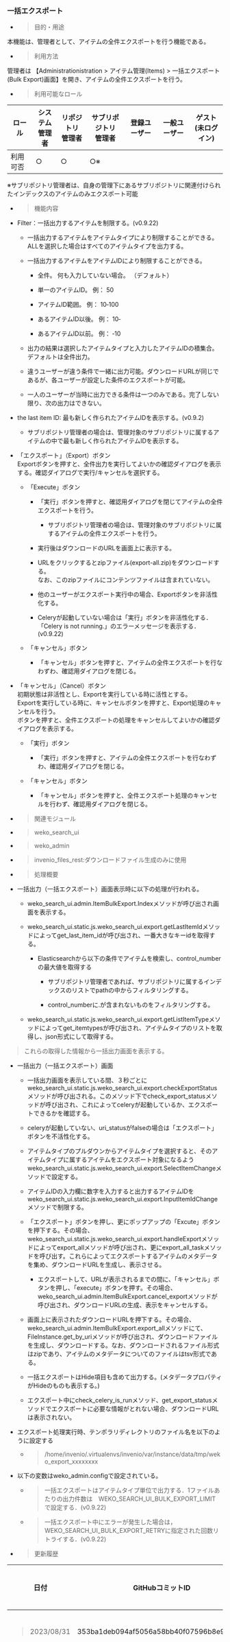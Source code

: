 
### 一括エクスポート

  - > 目的・用途

本機能は、管理者として、アイテムの全件エクスポートを行う機能である。

  - > 利用方法

管理者は 【Administrationistration \> アイテム管理(Items) \> 一括エクスポート(Bulk Export)画面】を開き、アイテムの全件エクスポートを行う。

  - > 利用可能なロール

<table>
<thead>
<tr class="header">
<th>ロール</th>
<th>システム<br />
管理者</th>
<th>リポジトリ<br />
管理者</th>
<th>サブリポジトリ<br />
管理者</th>
<th>登録ユーザー</th>
<th>一般ユーザー</th>
<th>ゲスト<br />
(未ログイン)</th>
</tr>
</thead>
<tbody>
<tr class="odd">
<td>利用可否</td>
<td>○</td>
<td>○</td>
<td>○※</td>
<td></td>
<td></td>
<td></td>
</tr>
</tbody>
</table>

※サブリポジトリ管理者は、自身の管理下にあるサブリポジトリに関連付けられたインデックスのアイテムのみエクスポート可能

  - > 機能内容

<!-- end list -->

  - Filter：一括出力するアイテムを制限する。(v0.9.22)
    
      - 一括出力するアイテムをアイテムタイプにより制限することができる。ALLを選択した場合はすべてのアイテムタイプを出力する。
    
      - 一括出力するアイテムをアイテムIDにより制限することができる。
        
          - 全件。 何も入力していない場合。 （デフォルト）
        
          - 単一のアイテムID。 例： 50
        
          - アイテムID範囲。 例： 10‐100
        
          - あるアイテムID以後。 例： 10‐
        
          - あるアイテムID以前。 例： ‐10
    
      - 出力の結果は選択したアイテムタイプと入力したアイテムIDの積集合。 デフォルトは全件出力。
    
      - 違うユーザーが違う条件で一緒に出力可能。ダウンロードURLが同じであるが、各ユーザーが設定した条件のエクスポートが可能。
    
      - 一人のユーザーが当時に出力できる条件は一つのみである。完了しない限り、次の出力はできない。

  - the last item ID: 最も新しく作られたアイテムIDを表示する。(v0.9.2)

    - サブリポジトリ管理者の場合は、管理対象のサブリポジトリに属するアイテムの中で最も新しく作られたアイテムIDを表示する。

  - 「エクスポート」（Export）ボタン  
    Exportボタンを押すと、全件出力を実行してよいかの確認ダイアログを表示する。確認ダイアログで実行/キャンセルを選択する。
    
      - 「Execute」ボタン
        
          - 「実行」ボタンを押すと、確認用ダイアログを閉じてアイテムの全件エクスポートを行う。

            - サブリポジトリ管理者の場合は、管理対象のサブリポジトリに属するアイテムの全件エクスポートを行う。
        
          - 実行後はダウンロードのURLを画面上に表示する。
        
          - URLをクリックするとzipファイル(export-all.zip)をダウンロードする。  
            なお、このzipファイルにコンテンツファイルは含まれていない。
        
          - 他のユーザーがエクスポート実行中の場合、Exportボタンを非活性化する。
        
          - Celeryが起動していない場合は「実行」ボタンを非活性化する．「Celery is not running.」のエラーメッセージを表示する．(v0.9.22)
    
      - 「キャンセル」ボタン
        
          - 「キャンセル」ボタンを押すと、アイテムの全件エクスポートを行なわずわ、確認用ダイアログを閉じる。

  - 「キャンセル」（Cancel）ボタン  
    初期状態は非活性とし、Exportを実行している時に活性とする。  
    Exportを実行している時に、キャンセルボタンを押すと、Export処理のキャンセルを行う。  
    ボタンを押すと、全件エクスポートの処理をキャンセルしてよいかの確認ダイアログを表示する。
    
      - 「実行」ボタン
        
          - 「実行」ボタンを押すと、アイテムの全件エクスポートを行なわずわ、確認用ダイアログを閉じる。
    
      - 「キャンセル」ボタン
        
          - 「キャンセル」ボタンを押すと、全件エクスポート処理のキャンセルを行わず、確認用ダイアログを閉じる。

<!-- end list -->

  - > 関連モジュール

<!-- end list -->

  - > weko\_search\_ui

  - > weko\_admin

  - > invenio\_files\_rest:ダウンロードファイル生成のみに使用

<!-- end list -->

  - > 処理概要

<!-- end list -->

  - 一括出力（一括エクスポート）画面表示時に以下の処理が行われる。
    
      - weko\_search\_ui.admin.ItemBulkExport.Indexメソッドが呼び出され画面を表示する。
    
      - weko\_search\_ui.static.js.weko\_search\_ui.export.getLastItemIdメソッドによってget\_last\_item\_idが呼び出され、一番大きなキーidを取得する。

        - Elasticsearchから以下の条件でアイテムを検索し、control_numberの最大値を取得する

          - サブリポジトリ管理者であれば、サブリポジトリに属するインデックスのリストでpathの中からフィルタリングする。

          - control_numberに.が含まれないものをフィルタリングする。
    
      - weko\_search\_ui.static.js.weko\_search\_ui.export.getListItemTypeメソッドによってget\_itemtypesが呼び出され、アイテムタイプのリストを取得し、json形式にして取得する。

> これらの取得した情報から一括出力画面を表示する。

  - 一括出力（一括エクスポート）画面
    
      - 一括出力画面を表示している間、３秒ごとにweko\_search\_ui.static.js.weko\_search\_ui.export.checkExportStatusメソッドが呼び出される。このメソッド下でcheck\_export\_statusメソッドが呼び出され、これによってceleryが起動しているか、エクスポートできるかを確認する。
    
      - celeryが起動していない、uri\_statusがfalseの場合は「エクスポート」ボタンを不活性化する。
    
      - アイテムタイプのプルダウンからアイテムタイプを選択すると、そのアイテムタイプに属するアイテムをエクスポート対象になるようweko\_search\_ui.static.js.weko\_search\_ui.export.SelectItemChangeメソッドで設定する。
    
      - アイテムIDの入力欄に数字を入力すると出力するアイテムIDをweko\_search\_ui.static.js.weko\_search\_ui.export.InputItemIdChangeメソッドで制限する。
    
      - 「エクスポート」ボタンを押し、更にポップアップの「Excute」ボタンを押下する。その場合、weko\_search\_ui.static.js.weko\_search\_ui.export.handleExportメソッドによってexport\_allメソッドが呼び出され、更にexport\_all\_taskメソッドを呼び出す。これらによってエクスポートするアイテムのメタデータを集め、ダウンロードURLを生成し、表示させる。
        
          - エクスポートして、URLが表示されるまでの間に、「キャンセル」ボタンを押し、「execute」ボタンを押す。その場合、weko\_search\_ui.admin.ItemBulkExport.cancel\_exportメソッドが呼び出され、ダウンロードURLの生成、表示をキャンセルする。
    
      - 画面上に表示されたダウンロードURLを押下する。その場合、weko\_search\_ui.admin.ItemBulkExport.export\_allメソッドにて、 FileInstance.get\_by\_uriメソッドが呼び出され、ダウンロードファイルを生成し、ダウンロードする。なお、ダウンロードされるファイル形式はzipであり、アイテムのメタデータについてのファイルはtsv形式である。
    
      - 一括エクスポートはHide項目も含めて出力する。(メタデータプロパティがHideのものも表示する。)
    
      - エクスポート中にcheck\_celery\_is\_runメソッド、get\_export\_statusメソッドでエクスポートに必要な情報がとれない場合、ダウンロードURLは表示されない。

  - エクスポート処理実行時、テンポラリディレクトリのファイル名を以下のように設定する
    
      - > /home/invenio/.virtualenvs/invenio/var/instance/data/tmp/weko\_export\_xxxxxxxx

  - 以下の変数はweko\_admin.configで設定されている。
    
      - > 一括エクスポートはアイテムタイプ単位で出力する．1ファイルあたりの出力件数は　WEKO\_SEARCH\_UI\_BULK\_EXPORT\_LIMIT　で設定する．(v0.9.22)
    
      - > 一括エクスポート中にエラーが発生した場合は，WEKO\_SEARCH\_UI\_BULK\_EXPORT\_RETRYに指定された回数リトライする．(v0.9.22)

<!-- end list -->

  - > 更新履歴

<table>
<thead>
<tr class="header">
<th>日付</th>
<th>GitHubコミットID</th>
<th>更新内容</th>
</tr>
</thead>
<tbody>
<tr class="odd">
<td><blockquote>
<p>2023/08/31</p>
</blockquote></td>
<td>353ba1deb094af5056a58bb40f07596b8e95a562</td>
<td>初版作成</td>
</tr>
<tr class="even">
<td><blockquote>
<p>2025/01/23</p>
</blockquote></td>
<td>-</td>
<td>サブリポジトリ対応</td>
</tr>
</tbody>
</table>
